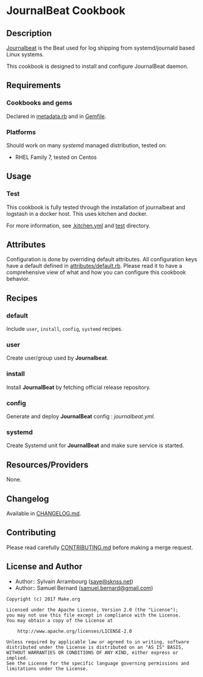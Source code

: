 JournalBeat Cookbook
=============

Description
-----------
[Journalbeat](https://github.com/mheese/journalbeat) is the Beat used for log
shipping from systemd/journald based Linux systems.

This cookbook is designed to install and configure JournalBeat daemon.

Requirements
------------

### Cookbooks and gems

Declared in [metadata.rb](metadata.rb) and in [Gemfile](Gemfile).

### Platforms

Should work on many *systemd* managed distribution, tested on:

- RHEL Family 7, tested on Centos

Usage
-----

### Test

This cookbook is fully tested through the installation of journalbeat and
logstash in a docker host. This uses kitchen and docker.

For more information, see [.kitchen.yml](.kitchen.yml) and [test](test)
directory.

Attributes
----------

Configuration is done by overriding default attributes. All configuration keys
have a default defined in [attributes/default.rb](attributes/default.rb).
Please read it to have a comprehensive view of what and how you can configure
this cookbook behavior.

Recipes
-------

### default

Include `user`, `install`, `config`, `systemd` recipes.

### user

Create user/group used by **Journalbeat**.

### install

Install **JournalBeat** by fetching official release repository.

### config

Generate and deploy **JournalBeat** config : *journalbeat.yml*.

### systemd

Create Systemd unit for **JournalBeat** and make sure service is started.


Resources/Providers
-------------------

None.

Changelog
---------

Available in [CHANGELOG.md](CHANGELOG.md).

Contributing
------------

Please read carefully [CONTRIBUTING.md](CONTRIBUTING.md) before making a merge
request.

License and Author
------------------

- Author:: Sylvain Arrambourg (<saye@sknss.net>)
- Author:: Samuel Bernard (<samuel.bernard@gmail.com>)

```text
Copyright (c) 2017 Make.org

Licensed under the Apache License, Version 2.0 (the "License");
you may not use this file except in compliance with the License.
You may obtain a copy of the License at

    http://www.apache.org/licenses/LICENSE-2.0

Unless required by applicable law or agreed to in writing, software
distributed under the License is distributed on an "AS IS" BASIS,
WITHOUT WARRANTIES OR CONDITIONS OF ANY KIND, either express or implied.
See the License for the specific language governing permissions and
limitations under the License.
```
